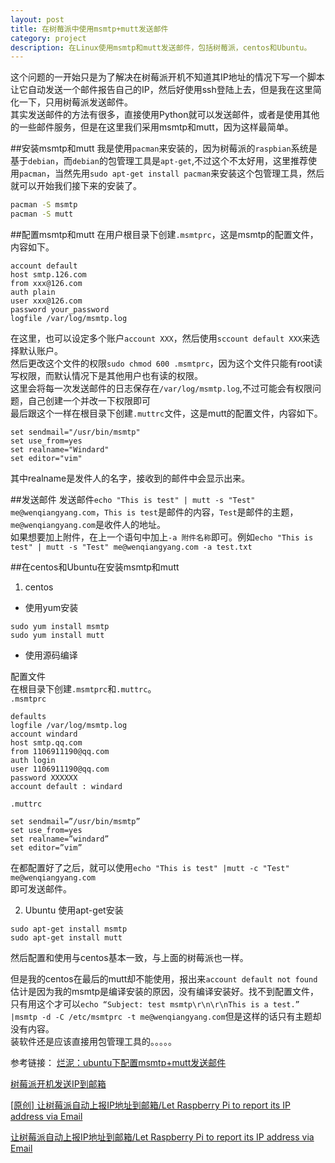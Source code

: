 ```yaml
---
layout: post
title: 在树莓派中使用msmtp+mutt发送邮件
category: project
description: 在Linux使用msmtp和mutt发送邮件，包括树莓派，centos和Ubuntu。
---
```


这个问题的一开始只是为了解决在树莓派开机不知道其IP地址的情况下写一个脚本让它自动发送一个邮件报告自己的IP，然后好使用ssh登陆上去，但是我在这里简化一下，只用树莓派发送邮件。      
其实发送邮件的方法有很多，直接使用Python就可以发送邮件，或者是使用其他的一些邮件服务，但是在这里我们采用msmtp和mutt，因为这样最简单。    

##安装msmtp和mutt
我是使用`pacman`来安装的，因为树莓派的`raspbian`系统是基于`debian`，而`debian`的包管理工具是`apt-get`,不过这个不太好用，这里推荐使用`pacman`，当然先用`sudo apt-get install pacman`来安装这个包管理工具，然后就可以开始我们接下来的安装了。

```bash
pacman -S msmtp
pacman -S mutt
```

##配置msmtp和mutt
在用户根目录下创建`.msmtprc`，这是msmtp的配置文件，内容如下。

```
account default
host smtp.126.com
from xxx@126.com
auth plain
user xxx@126.com
password your_password
logfile /var/log/msmtp.log
```

在这里，也可以设定多个账户`account XXX`，然后使用`sccount default XXX`来选择默认账户。    
然后更改这个文件的权限`sudo chmod 600 .msmtprc`，因为这个文件只能有root读写权限，而默认情况下是其他用户也有读的权限。   
这里会将每一次发送邮件的日志保存在`/var/log/msmtp.log`,不过可能会有权限问题，自己创建一个并改一下权限即可   
最后跟这个一样在根目录下创建`.muttrc`文件，这是mutt的配置文件，内容如下。   

```
set sendmail="/usr/bin/msmtp"
set use_from=yes
set realname="Windard"
set editor="vim"
```

其中realname是发件人的名字，接收到的邮件中会显示出来。   

##发送邮件
发送邮件`echo "This is test" | mutt -s "Test" me@wenqiangyang.com`，`This is test`是邮件的内容，`Test`是邮件的主题，`me@wenqiangyang.com`是收件人的地址。    
如果想要加上附件，在上一个语句中加上`-a 附件名称`即可。例如`echo "This is test" | mutt -s "Test" me@wenqiangyang.com -a test.txt`   

##在centos和Ubuntu在安装msmtp和mutt   
1. centos   
- 使用yum安装   
```
sudo yum install msmtp
sudo yum install mutt
```

- 使用源码编译

配置文件   
在根目录下创建`.msmtprc`和`.muttrc`。   
`.msmtprc`      
```
defaults
logfile /var/log/msmtp.log
account windard
host smtp.qq.com
from 1106911190@qq.com
auth login
user 1106911190@qq.com
password XXXXXX
account default : windard
```
`.muttrc`
```
set sendmail=”/usr/bin/msmtp”
set use_from=yes
set realname=”windard”
set editor=”vim”
```

在都配置好了之后，就可以使用`echo "This is test" |mutt -c "Test" me@wenqiangyang.com`  
即可发送邮件。    

2. Ubuntu
使用apt-get安装

```
sudo apt-get install msmtp
sudo apt-get install mutt
```

然后配置和使用与centos基本一致，与上面的树莓派也一样。    


但是我的centos在最后的mutt却不能使用，报出来`account default not found` 估计是因为我的msmtp是编译安装的原因，没有编译安装好。找不到配置文件，只有用这个才可以`echo “Subject: test msmtp\r\n\r\nThis is a test.” |msmtp -d -C /etc/msmtprc -t me@wenqiangyang.com`但是这样的话只有主题却没有内容。       
装软件还是应该直接用包管理工具的。。。。。       


参考链接：
[烂泥：ubuntu下配置msmtp+mutt发送邮件](http://www.ilanni.com/?p=10589)

[树莓派开机发送IP到邮箱](http://lightless.me/archives/Send-IP-To-Mail-On-Raspberry-Pi-Start-Up.html)

[[原创] 让树莓派自动上报IP地址到邮箱/Let Raspberry Pi to report its IP address via Email](http://www.codelast.com/?p=7858)

[让树莓派自动上报IP地址到邮箱/Let Raspberry Pi to report its IP address via Email](http://forum.eepw.com.cn/thread/258882/1/)